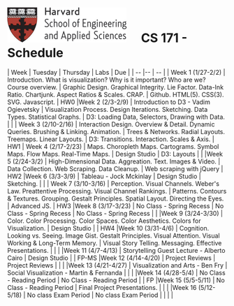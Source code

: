 # ![](i/seas.gif) &nbsp; &nbsp; CS 171 - Schedule



 |  Week | Tuesday | Thursday | Labs | Due |
 | -- |--  | -- | 
 | Week 1 (1/27-2/2) | Introduction. What is visualization? Why is it important? Who are we? Course overview. | Graphic Design. Graphical Integrity. Lie Factor. Data-Ink Ratio. Chartjunk. Aspect Ratios & Scales. CRAP. | Github. HTML(5). CSS(3). SVG. Javascript. | HW0
 |Week 2 (2/3-2/9) | Introduction to D3 - Vadim Ogievetsky | Visualization Process. Design Iterations. Sketching. Data Types. Statistical Graphs.  | D3: Loading Data, Selectors, Drawing with Data. | |
 | Week 3 (2/10-2/16) | Interaction Design. Overview & Detail. Dynamic Queries. Brushing & Linking. Animation. | Trees & Networks. Radial Layouts. Treemaps. Linear Layouts.  | D3: Transitions. Interaction. Scales & Axis. | HW1
 | Week 4 (2/17-2/23) | Maps. Choropleth Maps. Cartograms. Symbol Maps. Flow Maps. Real-Time Maps. | Design Studio | D3: Layouts |  |
 |Week 5 (2/24-3/2) | High-Dimensional Data. Aggreation. Text. Images & Video. | Data Collection. Web Scraping. Data Cleanup.  | Web scraping with jQuery | HW2
 |Week 6 (3/3-3/9) | Tableau - Jock Mckinlay | Design Studio | Sketching. |  |
| Week 7 (3/10-3/16) | Perception. Visual Channels. Weber's Law. Preattentive Processing. Visual Channel Rankings. | Patterns. Contours & Textures. Grouping. Gestalt Principles. Spatial Layout. Directing the Eyes. | Advanced JS.  | HW3
|Week 8 (3/17-3/23) | No Class - Spring Recess | No Class - Spring Recess | No Class - Spring Recess |  |
|Week 9 (3/24-3/30) | Color. Color Processing. Color Spaces. Color Aesthetics. Colors for Visualization. | Design Studio |  | HW4
|Week 10 (3/31-4/6) | Cognition. Looking vs. Seeing. Image Gist. Gestalt Principles. Visual Attention. Visual Working & Long-Term Memory. | Visual Story Telling. Messaging. Effective Presentations. |  |  |
|Week 11 (4/7-4/13) | Storytelling Guest Lecture - Alberto Cairo | Design Studio |  | FP-MS
|Week 12 (4/14-4/20) | Project Reviews | Project Reviews |  |  |
|Week 13 (4/21-4/27) | Visualization and Arts - Ben Fry | Social Visualization - Martin & Fernanda |  |  |
|Week 14 (4/28-5/4) | No Class - Reading Period | No Class - Reading Period |  | FP
|Week 15 (5/5-5/11) | No Class - Reading Period | Final Project Presentations.  |  |  |
|Week 16 (5/12-5/18) | No class Exam Period | No class Exam Period |  |  |  |


